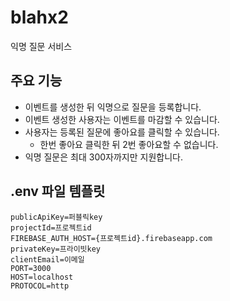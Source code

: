 # blahx2

익명 질문 서비스

## 주요 기능

* 이벤트를 생성한 뒤 익명으로 질문을 등록합니다.
* 이벤트 생성한 사용자는 이벤트를 마감할 수 있습니다.
* 사용자는 등록된 질문에 좋아요를 클릭할 수 있습니다.
    * 한번 좋아요 클릭한 뒤 2번 좋아요할 수 없습니다.
* 익명 질문은 최대 300자까지만 지원합니다.

## .env 파일 템플릿

```
publicApiKey=퍼블릭key
projectId=프로젝트id
FIREBASE_AUTH_HOST={프로젝트id}.firebaseapp.com
privateKey=프라이빗key
clientEmail=이메일
PORT=3000
HOST=localhost
PROTOCOL=http
```